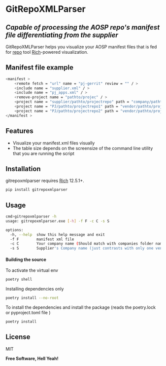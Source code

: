 # GitRepoXMLParser

## _Capable of processing the AOSP repo's manifest file differentiating from the supplier_

GitRepoXMLParser helps you visualize your AOSP manifest files that is fed for [repo](https://source.android.com/docs/setup/develop/repo) tool
[Rich](https://pypi.org/project/rich/)-powered visualization.

## Manifest file example

```sh
<manifest >
    <remote fetch = "url" name = "pj-gerrit" review = "" / >
    <include name = "supplier.xml" / >
    <include name = "pj_apps.xml" / >
    <remove-project name = "pathto/projec" / >
    <project name = "supplier/pathto/projectrepo" path = "company/pathto/projectrepo" remote = "pj-gerrit" revision = "branch_name" / >
    <project name = "PJ/pathto/projectrepo1" path = "vendor/pathto/projectrepo1" remote = "pj-gerrit" revision = "branch_name" / >
    <project name = "PJ/pathto/projectrepo2" path = "vendor/pathto/projectrepo2" remote = "pj-gerrit" revision = "branch_name" / >
</manifest >
```

## Features

- Visualize your manifest.xml files visually
- The table size depends on the screensize of the command line utility that you are running the script

## Installation

gitrepoxmlparser requires [Rich](https://pypi.org/project/rich/) 12.5.1+.

```sh
pip install gitrepoxmlparser
```

## Usage

```sh
cmd>gitrepoxmlparser -h
usage: gitrepoxmlparser.exe [-h] -f F -c C -s S

options:
  -h, --help  show this help message and exit
  -f F        manifest xml file
  -c C        Your company name (Should match with companies folder name in the stack)
  -s S        Supplier's Company name (just contrasts with only one vendor)
```

#### Building the source

To activate the virtual env

```sh
poetry shell
```

Installing dependencies only

```sh
poetry install --no-root
```

To install the dependencies and install the package (reads the poetry.lock or pyproject.toml file )

```sh
poetry install
```

## License

MIT

**Free Software, Hell Yeah!**
